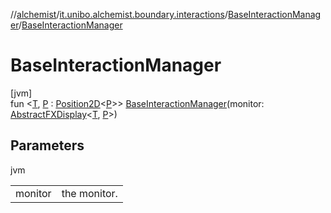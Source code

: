 //[alchemist](../../../index.md)/[it.unibo.alchemist.boundary.interactions](../index.md)/[BaseInteractionManager](index.md)/[BaseInteractionManager](-base-interaction-manager.md)

# BaseInteractionManager

[jvm]\
fun <[T](index.md), [P](index.md) : [Position2D](../../it.unibo.alchemist.model.interfaces/-position2-d/index.md)<[P](index.md)>> [BaseInteractionManager](-base-interaction-manager.md)(monitor: [AbstractFXDisplay](../../it.unibo.alchemist.boundary.monitors/-abstract-f-x-display/index.md)<[T](index.md), [P](index.md)>)

## Parameters

jvm

| | |
|---|---|
| monitor | the monitor. |
